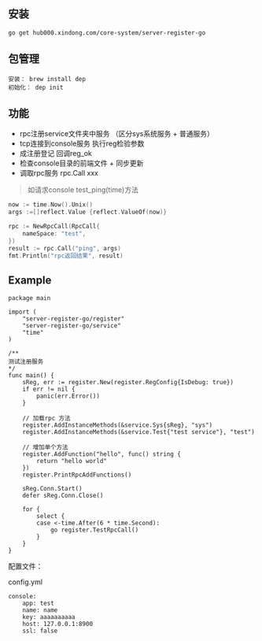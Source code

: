 安装
----------
```
go get hub000.xindong.com/core-system/server-register-go
```


包管理
----------
    安装： brew install dep
    初始化： dep init

功能
----------
- rpc注册service文件夹中服务 （区分sys系统服务 + 普通服务）
- tcp连接到console服务 执行reg检验参数
- 成注册登记 回调reg_ok
- 检查console目录的前端文件 + 同步更新
- 调取rpc服务 rpc.Call xxx

> 如请求console test_ping(time)方法

```go
now := time.Now().Unix()
args :=[]reflect.Value {reflect.ValueOf(now)}

rpc := NewRpcCall(RpcCall{
    nameSpace: "test",
})
result := rpc.Call("ping", args)
fmt.Println("rpc返回结果", result)

```


Example
----------
```golang
package main

import (
	"server-register-go/register"
	"server-register-go/service"
	"time"
)

/**
测试注册服务
*/
func main() {
	sReg, err := register.New(register.RegConfig{IsDebug: true})
	if err != nil {
		panic(err.Error())
	}

	// 加载rpc 方法
	register.AddInstanceMethods(&service.Sys{sReg}, "sys")
	register.AddInstanceMethods(&service.Test{"test service"}, "test")

	// 增加单个方法
	register.AddFunction("hello", func() string {
		return "hello world"
	})
	register.PrintRpcAddFunctions()

	sReg.Conn.Start()
	defer sReg.Conn.Close()

	for {
		select {
		case <-time.After(6 * time.Second):
			go register.TestRpcCall()
		}
	}
}

```
配置文件：

config.yml
```golang
console:
    app: test
    name: name
    key: aaaaaaaaaa
    host: 127.0.0.1:8900
    ssl: false
```

